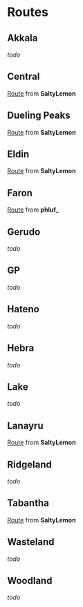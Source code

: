 # Routes

## Akkala

_todo_

## Central

[Route](https://github.com/cobchamp/botwce_shrine_collection/tree/master/Central) from **SaltyLemon**

## Dueling Peaks

[Route](https://github.com/cobchamp/botwce_shrine_collection/tree/master/DuelingPeaks) from **SaltyLemon**

## Eldin

[Route](https://github.com/cobchamp/botwce_shrine_collection/tree/master/Eldin) from **SaltyLemon**

## Faron

[Route](https://github.com/cobchamp/botwce_shrine_collection/tree/master/Faron) from **phluf_**

## Gerudo

_todo_

## GP

_todo_

## Hateno

_todo_

## Hebra

_todo_

## Lake

_todo_

## Lanayru

[Route](https://github.com/cobchamp/botwce_shrine_collection/tree/master/Lanayru) from **SaltyLemon**

## Ridgeland

_todo_

## Tabantha

[Route](https://github.com/cobchamp/botwce_shrine_collection/tree/master/Tabantha) from **SaltyLemon**

## Wasteland

_todo_

## Woodland

_todo_